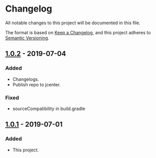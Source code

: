 # Changelog

All notable changes to this project will be documented in this file.

The format is based on [Keep a Changelog](https://keepachangelog.com/en/1.0.0/),
and this project adheres to [Semantic Versioning](https://semver.org/spec/v2.0.0.html).

## [1.0.2] - 2019-07-04

### Added

- Changelogs.
- Publish repo to jcenter.

### Fixed

- sourceCompatibility in build.gradle

## [1.0.1] - 2019-07-01

### Added

- This project.

[1.0.2]: https://github.com/chmyaf/gradle-plugin-doxygen/compare/1.0.1...1.0.2
[1.0.1]: https://github.com/chmyaf/gradle-plugin-doxygen/releases/tag/1.0.1
